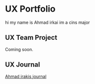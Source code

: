 # UX Portfolio

hi my name is Ahmad irkai 
im a cins major 

## UX Team Project

Coming soon.

## UX Journal

[Ahmad irakis journal](j01/)
